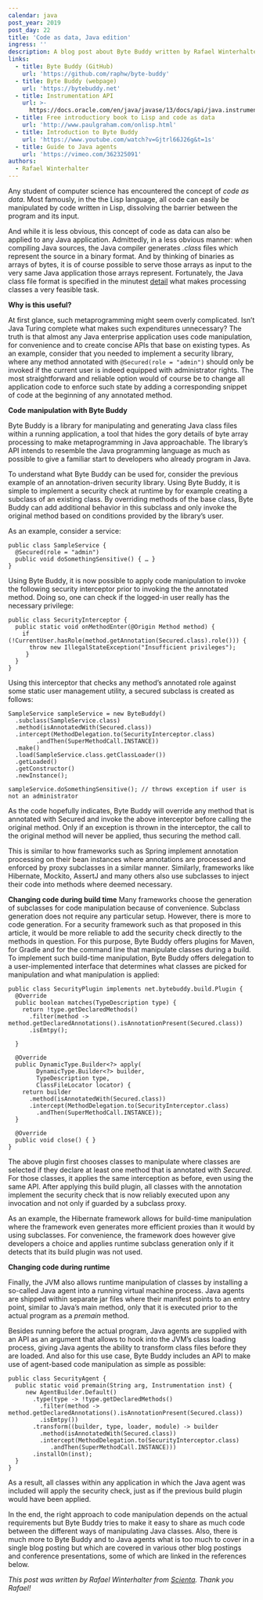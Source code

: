 ```yaml
---
calendar: java
post_year: 2019
post_day: 22
title: 'Code as data, Java edition'
ingress: ''
description: A blog post about Byte Buddy written by Rafael Winterhalter from Scienta
links:
  - title: Byte Buddy (GitHub)
    url: 'https://github.com/raphw/byte-buddy'
  - title: Byte Buddy (webpage)
    url: 'https://bytebuddy.net'
  - title: Instrumentation API
    url: >-
      https://docs.oracle.com/en/java/javase/13/docs/api/java.instrument/java/lang/instrument/package-summary.html
  - title: Free introductiory book to Lisp and code as data
    url: 'http://www.paulgraham.com/onlisp.html'
  - title: Introduction to Byte Buddy
    url: 'https://www.youtube.com/watch?v=Gjtrl66J26g&t=1s'
  - title: Guide to Java agents
    url: 'https://vimeo.com/362325091'
authors:
  - Rafael Winterhalter
---
```

Any student of computer science has encountered the concept of _code as data_. Most famously, in the the Lisp language, all code can easily be manipulated by code written in Lisp, dissolving the barrier between the program and its input.

And while it is less obvious, this concept of code as data can also be applied to any Java application. Admittedly, in a less obvious manner: when compiling Java sources, the Java compiler generates _.class_ files which represent the source in a binary format. And by thinking of binaries as arrays of bytes, it is of course possible to serve those arrays as input to the very same Java application those arrays represent. Fortunately, the Java class file format is specified in the minutest [detail](https://docs.oracle.com/javase/specs/jvms/se13/html/jvms-4.html) what makes processing classes a very feasible task.

**Why is this useful?**

At first glance, such metaprogramming might seem overly complicated. Isn’t Java Turing complete what makes such expenditures unnecessary? The truth is that almost any Java enterprise application uses code manipulation, for convenience and to create concise APIs that base on existing types. As an example, consider that you needed to implement a security library, where any method annotated with `@Secured(role = "admin")` should only be invoked if the current user is indeed equipped with administrator rights. The most straightforward and reliable option would of course be to change all application code to enforce such state by adding a corresponding snippet of code at the beginning of any annotated method.

**Code manipulation with Byte Buddy**

Byte Buddy is a library for manipulating and generating Java class files within a running application, a tool that hides the gory details of byte array processing to make metaprogramming in Java approachable. The library’s API intends to resemble the Java programming language as much as possible to give a familiar start to developers who already program in Java.

To understand what Byte Buddy can be used for, consider the previous example of an annotation-driven security library. Using Byte Buddy, it is simple to implement a security check at runtime by for example creating a subclass of an existing class. By overriding methods of the base class, Byte Buddy can add additional behavior in this subclass and only invoke the original method based on conditions provided by the library’s user.

As an example, consider a service:

```
public class SampleService {
  @Secured(role = "admin")
  public void doSomethingSensitive() { … }
} 
```

Using Byte Buddy, it is now possible to apply code manipulation to invoke the following security interceptor prior to invoking the the annotated method. Doing so, one can check if the logged-in user really has the necessary privilege:

```
public class SecurityInterceptor {
  public static void onMethodEnter(@Origin Method method) {
    if (!CurrentUser.hasRole(method.getAnnotation(Secured.class).role())) {
      throw new IllegalStateException("Insufficient privileges");
     }
  }
}
```

Using this interceptor that checks any method’s annotated role against some static user management utility, a secured subclass is created as follows:

```
SampleService sampleService = new ByteBuddy()
  .subclass(SampleService.class)
  .method(isAnnotatedWith(Secured.class))
  .intercept(MethodDelegation.to(SecurityInterceptor.class)
        .andThen(SuperMethodCall.INSTANCE))
  .make()
  .load(SampleService.class.getClassLoader())
  .getLoaded()
  .getConstructor()
  .newInstance();

sampleService.doSomethingSensitive(); // throws exception if user is not an administrator
```

As the code hopefully indicates, Byte Buddy will override any method that is annotated with Secured and invoke the above interceptor before calling the original method. Only if an exception is thrown in the interceptor, the call to the original method will never be applied, thus securing the method call.

This is similar to how frameworks such as Spring implement annotation processing on their bean instances where annotations are processed and enforced by proxy subclasses in a similar manner. Similarly, frameworks like Hibernate, Mockito, AssertJ and many others also use subclasses to inject their code into methods where deemed necessary.

**Changing code during build time**
Many frameworks choose the generation of subclasses for code manipulation because of convenience. Subclass generation does not require any particular setup. However, there is more to code generation. For a security framework such as that proposed in this article, it would be more reliable to add the security check directly to the methods in question. For this purpose, Byte Buddy offers plugins for Maven, for Gradle and for the command line that manipulate classes during a build. To implement such build-time manipulation, Byte Buddy offers delegation to a user-implemented interface that determines what classes are picked for manipulation and what manipulation is applied:

```
public class SecurityPlugin implements net.bytebuddy.build.Plugin {
  @Override
  public boolean matches(TypeDescription type) {
    return !type.getDeclaredMethods()
      .filter(method -> method.getDeclaredAnnotations().isAnnotationPresent(Secured.class))
      .isEmtpy();

  }
  
  @Override
  public DynamicType.Builder<?> apply(
        DynamicType.Builder<?> builder, 
        TypeDescription type, 
        ClassFileLocator locator) {
    return builder
      .method(isAnnotatedWith(Secured.class))
      .intercept(MethodDelegation.to(SecurityInterceptor.class)
        .andThen(SuperMethodCall.INSTANCE));
  }

  @Override
  public void close() { }
}
```

The above plugin first chooses classes to manipulate where classes are selected if they declare at least one method that is annotated with _Secured_. For those classes, it applies the same interception as before, even using the same API. After applying this build plugin, all classes with the annotation implement  the security check that is now reliably executed upon any invocation and not only if guarded by a subclass proxy.

As an example, the Hibernate framework allows for build-time manipulation where the framework even generates more efficient proxies than it would by using subclasses. For convenience, the framework does however give developers a choice and applies runtime subclass generation only if it detects that its build plugin was not used.

**Changing code during runtime**

Finally, the JVM also allows runtime manipulation of classes by installing a so-called Java agent into a running virtual machine process. Java agents are shipped within separate jar files where their manifest points to an entry point, similar to Java’s main method, only that it is executed prior to the actual program as a _premain_ method.

Besides running before the actual program, Java agents are supplied with an API as an argument that allows to hook into the JVM’s class loading process, giving Java agents the ability to transform class files before they are loaded. And also for this use case, Byte Buddy includes an API to make use of agent-based code manipulation as simple as possible:

```
public class SecurityAgent {
  public static void premain(String arg, Instrumentation inst) {
     new AgentBuilder.Default()
       .type(type -> !type.getDeclaredMethods()
         .filter(method -> method.getDeclaredAnnotations().isAnnotationPresent(Secured.class))
         .isEmtpy())
       .transform((builder, type, loader, module) -> builder
         .method(isAnnotatedWith(Secured.class))
         .intercept(MethodDelegation.to(SecurityInterceptor.class)
            .andThen(SuperMethodCall.INSTANCE)))
       .installOn(inst);
  }
}
```

As a result, all classes within any application in which the Java agent was included will apply the security check, just as if the previous build plugin would have been applied.

In the end, the right approach to code manipulation depends on the actual requirements but Byte Buddy tries to make it easy to share as much code between the different ways of manipulating Java classes. Also, there is much more to Byte Buddy and to Java agents what is too much to cover in a single blog posting but which are covered in various other blog postings and conference presentations, some of which are linked in the references below.

_This post was written by Rafael Winterhalter from [Scienta](https://scienta.no).
Thank you Rafael!_
